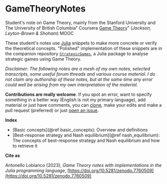 # GameTheoryNotes
Student's note on Game Theory, mainly from the Stanford University and The University of British Columbia" Coursera [Game Theory](https://www.coursera.org/learn/game-theory-1)" (_Jackson, Leyton-Brown & Shoham_) MOOC 


These student's notes use [Julia](https://julialang.org) snippets to make more concrete or verify the theoretical concepts.
"Polished" implementation of these snippets are in the companion repository [`StrategicGames`](https://github.com/sylvaticus/StrategicGames.jl), a Julia package to analyse strategic games using Game Theory.

_Disclaimer: The following notes are a mesh of my own notes, selected transcripts, some useful forum threads and various course material. I do not claim any authorship of these notes, but at the same time any error could well be arising from my own interpretation of the material._

**Contributions are really welcome**. If you spot an error, want to specify something in a better way (English is not my primary language), add material or just have comments, you can [clone](https://github.com/sylvaticus/GameTheoryNotes.git), make your edits and make a pull request (preferred) or just [open an issue](https://github.com/sylvaticus/GameTheoryNotes/issues).


**Index**

- [Basic concepts](@ref basic_concepts): Overview and definitions
- [Best-response strategy and Nash equilibrium](@ref nash_equilibrium): The concepts of best-response strategy and Nash equilibrium and how to retrieve it

**Cite as**

Antonello Lobianco (2023), _Game Theory notes with implementations in the Julia programming language_, [https://doi.org/10.5281/zenodo.7760509](https://doi.org/10.5281/zenodo.7760509)   

